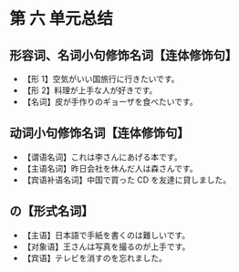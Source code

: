 # 第 六 单元总结

## 形容词、名词小句修饰名词【连体修饰句】

- 【形 1】空気がいい国旅行に行きたいです。
- 【形 2】料理が上手な人が好きです。
- 【名词】皮が手作りのギョーザを食べたいです。

## 动词小句修饰名词【连体修饰句】

- 【谓语名词】これは李さんにあげる本です。
- 【主语名词】昨日会社を休んだ人は森さんです。
- 【宾语补语名词】中国で買った CD を友達に貸しました。

## の【形式名词】

- 【主语】日本語で手紙を書くのは難しいです。
- 【对象语】王さんは写真を撮るのが上手です。
- 【宾语】テレビを消すのを忘れました。

